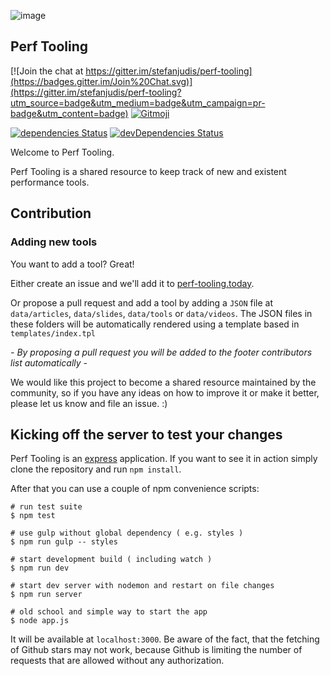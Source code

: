 ![image](https://raw.githubusercontent.com/stefanjudis/perf-tooling/master/perf-tooling.jpg)

## Perf Tooling

[![Join the chat at https://gitter.im/stefanjudis/perf-tooling](https://badges.gitter.im/Join%20Chat.svg)](https://gitter.im/stefanjudis/perf-tooling?utm_source=badge&utm_medium=badge&utm_campaign=pr-badge&utm_content=badge)
[![Gitmoji](https://img.shields.io/badge/gitmoji-%20⚡️%20😍-40C4FF.svg)](https://gitmoji.carloscuesta.me)

[![dependencies Status](https://david-dm.org/stefanjudis/perf-tooling/status.svg)](https://david-dm.org/stefanjudis/perf-tooling) [![devDependencies Status](https://david-dm.org/stefanjudis/perf-tooling/dev-status.svg)](https://david-dm.org/stefanjudis/perf-tooling?type=dev)

Welcome to Perf Tooling.

Perf Tooling is a shared resource to keep track of new and existent performance tools.

## Contribution

### Adding new tools

You want to add a tool? Great!

Either create an issue and we'll add it to [perf-tooling.today](http://perf-tooling.today).

Or propose a pull request and add a tool by adding a `JSON` file at `data/articles`, `data/slides`, `data/tools` or `data/videos`. The JSON files in these folders will be automatically rendered using a template based in `templates/index.tpl`

_- By proposing a pull request you will be added to the footer contributors list automatically -_

We would like this project to become a shared resource maintained by the community, so if you have any ideas on how to improve it or make it better, please let us know and file an issue. :)

## Kicking off the server to test your changes

Perf Tooling is an [express](http://expressjs.com/) application. If you want to see it in action simply clone the repository and run `npm install`.

After that you can use a couple of npm convenience scripts:

```
# run test suite
$ npm test

# use gulp without global dependency ( e.g. styles )
$ npm run gulp -- styles

# start development build ( including watch )
$ npm run dev

# start dev server with nodemon and restart on file changes
$ npm run server

# old school and simple way to start the app
$ node app.js
```

It will be available at `localhost:3000`.
Be aware of the fact, that the fetching of Github stars may not work, because Github is limiting the number of requests that are allowed without any authorization.
